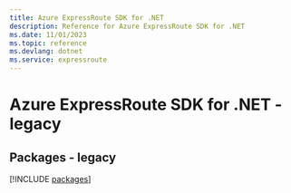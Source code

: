 ```yaml
---
title: Azure ExpressRoute SDK for .NET
description: Reference for Azure ExpressRoute SDK for .NET
ms.date: 11/01/2023
ms.topic: reference
ms.devlang: dotnet
ms.service: expressroute
---
```

# Azure ExpressRoute SDK for .NET - legacy
## Packages - legacy
[!INCLUDE [packages](expressroute-index.md)]